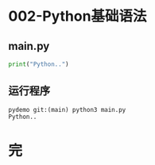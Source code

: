 # 002-Python基础语法

## main.py

```python
print("Python..")
```

## 运行程序

    pydemo git:(main) python3 main.py
    Python..

# 完